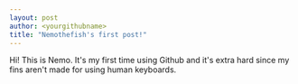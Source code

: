 ```yaml
---
layout: post
author: <yourgithubname>
title: "Nemothefish's first post!"
---
```

  Hi! This is Nemo. It's my first time using Github and it's extra hard since my fins aren't made for using human keyboards.
  
